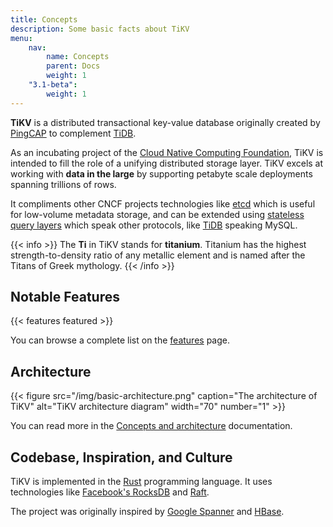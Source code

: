 ```yaml
---
title: Concepts
description: Some basic facts about TiKV
menu:
    nav:
        name: Concepts
        parent: Docs
        weight: 1
    "3.1-beta":
        weight: 1
---
```


**TiKV** is a distributed transactional key-value database originally created by [PingCAP](https://pingcap.com/en) to complement [TiDB](https://github.com/pingcap/tidb).

As an incubating project of the [Cloud Native Computing Foundation](https://www.cncf.io/), TiKV is intended to fill the role of a unifying distributed storage layer. TiKV excels at working with **data in the large** by supporting petabyte scale deployments spanning trillions of rows.

It compliments other CNCF projects technologies like [etcd](https://etcd.io/) which is useful for low-volume metadata storage, and can be extended using [stateless query layers](../../reference/query-layers) which speak other protocols, like [TiDB](https://github.com/pingcap/tidb) speaking MySQL.

{{< info >}}
The **Ti** in TiKV stands for **titanium**. Titanium has the highest strength-to-density ratio of any metallic element and is named after the Titans of Greek mythology.
{{< /info >}}

## Notable Features

{{< features featured >}}

You can browse a complete list on the [features](../features) page.

## Architecture

{{< figure
    src="/img/basic-architecture.png"
    caption="The architecture of TiKV"
    alt="TiKV architecture diagram"
    width="70"
    number="1" >}}

You can read more in the [Concepts and architecture](../architecture/) documentation.

## Codebase, Inspiration, and Culture

TiKV is implemented in the [Rust](https://rust-lang.org) programming language. It uses technologies like [Facebook's RocksDB](https://rocksdb.org/) and [Raft](https://raft.github.io/).

The project was originally inspired by [Google Spanner](https://ai.google/research/pubs/pub39966) and [HBase](https://hbase.apache.org).